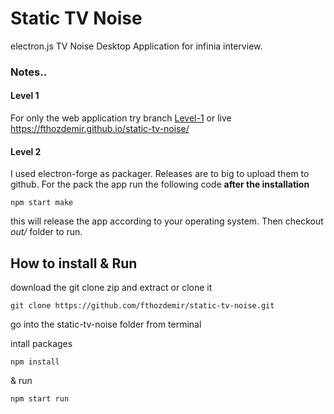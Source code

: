 # Static TV Noise
electron.js TV Noise Desktop Application for infinia interview.

### Notes..

#### Level 1
For only the web application try branch [Level-1](https://github.com/fthozdemir/static-tv-noise/tree/level-1)
or live https://fthozdemir.github.io/static-tv-noise/
#### Level 2 

I used electron-forge as packager.  Releases are to big to upload them to github. For the pack the app run the following code **after the installation**

```
npm start make
```
this  will release the app according to your operating system.
Then checkout  *out/* folder to run. 

## How to install & Run

download the git clone zip and extract or clone it

```
git clone https://github.com/fthozdemir/static-tv-noise.git
```

go into the static-tv-noise folder from terminal

intall packages

```
npm install
```

 & run

```
npm start run
```
